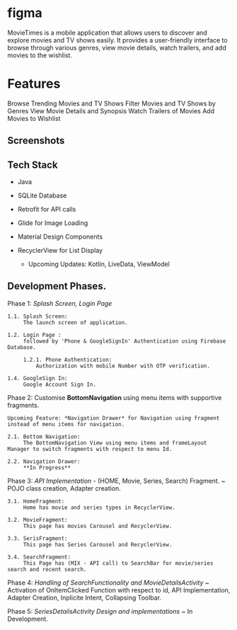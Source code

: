 # figma

MovieTimes is a mobile application that allows users to discover and explore movies and TV shows easily. It provides a user-friendly interface to browse through various genres, view movie details, watch trailers, and add movies to the wishlist.

# Features
Browse Trending Movies and TV Shows
Filter Movies and TV Shows by Genres
View Movie Details and Synopsis
Watch Trailers of Movies
Add Movies to Wishlist

## Screenshots

## Tech Stack
- Java
- SQLite Database
- Retrofit for API calls
- Glide for Image Loading
- Material Design Components
- RecyclerView for List Display


    - Upcoming Updates:
        Kotlin, LiveData, ViewModel


## Development Phases.
Phase 1: *Splash Screen, Login Page*
    
    1.1. Splash Screen:
         The launch screen of application.
            
    1.2. Login Page : 
         followed by 'Phone & GoogleSignIn' Authentication using Firebase Database.
         
         1.2.1. Phone Authentication:
             Authorization with mobile Number with OTP verification.
           
    1.4. GoogleSign In:
         Google Account Sign In.

Phase 2: Customise **BottomNavigation** using menu items with supportive fragments.

    Upcoming Feature: *Navigation Drawer* for Navigation using fragment instead of menu items for navigation.

    2.1. Bottom Navigation:
         The BottomNavigation View using menu items and frameLayout Manager to switch fragments with respect to menu Id.

    2.2. Navigation Drawer:
         **In Progress**

Phase 3: *API Implementation* - (HOME, Movie, Series, Search) Fragment.
    ~ POJO class creation, Adapter creation. 

    3.1. HomeFragment:
         Home has movie and series types in RecyclerView.

    3.2. MovieFragment:
         This page has movies Carousel and RecyclerView.

    3.3. SerisFragment:
         This page has Series Carousel and RecyclerView.

    3.4. SearchFragment:
         This Page has (MIX - API call) to SearchBar for movie/series search and recent search.

Phase 4: *Handling of SearchFunctionality and MovieDetailsActivity*
    ~ Activation of OnItemClicked Function with respect to id, API Implementation, Adapter Creation, Inplicite Intent, Collapsing Toolbar.


Phase 5: _*SeriesDetailsActivity Design and implementations*_
    ~ In Development.

